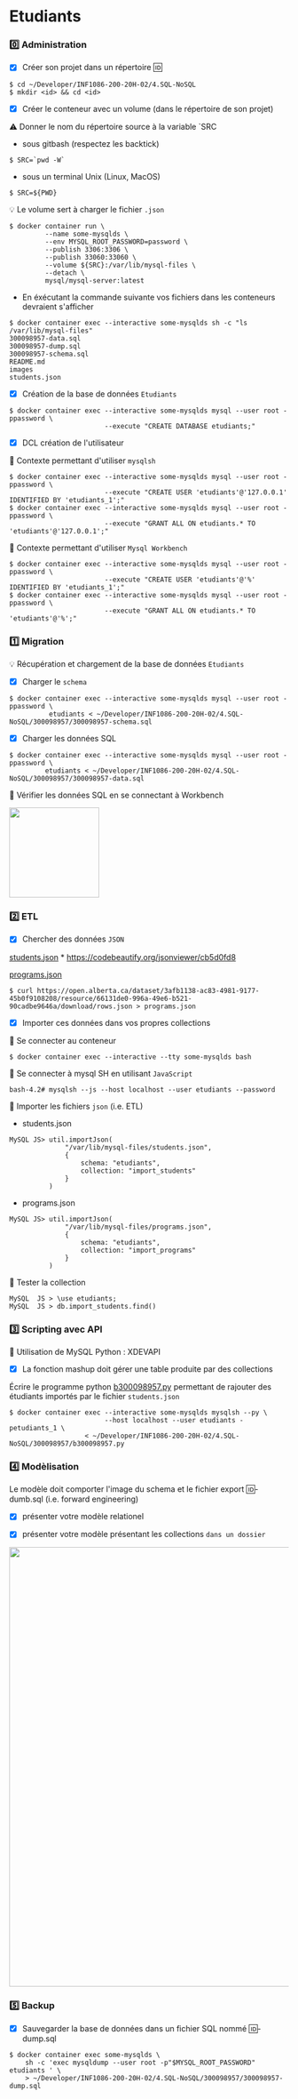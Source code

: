 # Etudiants

### :zero: Administration

- [x] Créer son projet dans un répertoire :id:

```
$ cd ~/Developer/INF1086-200-20H-02/4.SQL-NoSQL
$ mkdir <id> && cd <id>
```


- [x] Créer le conteneur avec un volume (dans le répertoire de son projet)

:warning: Donner le nom du répertoire source à la variable `SRC

- sous gitbash (respectez les backtick)

```
$ SRC=`pwd -W`
```

- sous un terminal Unix (Linux, MacOS)

```
$ SRC=${PWD}
```

:bulb: Le volume sert à charger le fichier `.json`

```
$ docker container run \
         --name some-mysqlds \
         --env MYSQL_ROOT_PASSWORD=password \
         --publish 3306:3306 \
         --publish 33060:33060 \
         --volume ${SRC}:/var/lib/mysql-files \
         --detach \
         mysql/mysql-server:latest
```

* En éxécutant la commande suivante vos fichiers dans les conteneurs devraient s'afficher

```
$ docker container exec --interactive some-mysqlds sh -c "ls /var/lib/mysql-files"
300098957-data.sql
300098957-dump.sql
300098957-schema.sql
README.md
images
students.json
```



- [x] Création de la base de données `Etudiants`

```
$ docker container exec --interactive some-mysqlds mysql --user root -ppassword \
                        --execute "CREATE DATABASE etudiants;"
```

- [x]  DCL création de l'utilisateur

:pushpin: Contexte permettant d'utiliser `mysqlsh` 

```
$ docker container exec --interactive some-mysqlds mysql --user root -ppassword \
                        --execute "CREATE USER 'etudiants'@'127.0.0.1' IDENTIFIED BY 'etudiants_1';"
$ docker container exec --interactive some-mysqlds mysql --user root -ppassword \
                        --execute "GRANT ALL ON etudiants.* TO 'etudiants'@'127.0.0.1';"
```

:pushpin: Contexte permettant d'utiliser `Mysql Workbench` 


```
$ docker container exec --interactive some-mysqlds mysql --user root -ppassword \
                        --execute "CREATE USER 'etudiants'@'%' IDENTIFIED BY 'etudiants_1';"
$ docker container exec --interactive some-mysqlds mysql --user root -ppassword \
                        --execute "GRANT ALL ON etudiants.* TO 'etudiants'@'%';"
```

### :one: Migration

:bulb: Récupération et chargement de la base de données `Etudiants`

- [x] Charger le `schema`

```
$ docker container exec --interactive some-mysqlds mysql --user root -ppassword \
          etudiants < ~/Developer/INF1086-200-20H-02/4.SQL-NoSQL/300098957/300098957-schema.sql
```

- [x] Charger les données SQL

```
$ docker container exec --interactive some-mysqlds mysql --user root -ppassword \
         etudiants < ~/Developer/INF1086-200-20H-02/4.SQL-NoSQL/300098957/300098957-data.sql
```

:pushpin:  Vérifier les données SQL en se connectant à Workbench

<img src="images/connect-mysql.png" witdth=342 height=162 ></img>

### :two: ETL

- [x] Chercher des données `JSON`

[students.json](students.json) * https://codebeautify.org/jsonviewer/cb5d0fd8

[programs.json](programs.json)

```
$ curl https://open.alberta.ca/dataset/3afb1138-ac83-4981-9177-45b0f9108208/resource/66131de0-996a-49e6-b521-90cadbe9646a/download/rows.json > programs.json
```

- [x] Importer ces données dans vos propres collections

:pushpin: Se connecter au conteneur

```
$ docker container exec --interactive --tty some-mysqlds bash
```

:pushpin: Se connecter à mysql SH en utilisant `JavaScript`

```
bash-4.2# mysqlsh --js --host localhost --user etudiants --password
```

:pushpin: Importer les fichiers `json` (i.e. ETL)

* students.json

```
MySQL JS> util.importJson(
              "/var/lib/mysql-files/students.json", 
              {
                  schema: "etudiants", 
                  collection: "import_students"
              }
          )
```

* programs.json

```
MySQL JS> util.importJson(
              "/var/lib/mysql-files/programs.json", 
              {
                  schema: "etudiants", 
                  collection: "import_programs"
              }
          )
```


:pushpin: Tester la collection

```
MySQL  JS > \use etudiants;
MySQL  JS > db.import_students.find()
```

### :three: Scripting avec API

:pushpin: Utilisation de MySQL Python : XDEVAPI 

- [x] La fonction mashup doit gérer une table produite par des collections

Écrire le programme python [b300098957.py](b300098957.py) permettant de rajouter des étudiants importés par le fichier `students.json`

```
$ docker container exec --interactive some-mysqlds mysqlsh --py \
                        --host localhost --user etudiants -petudiants_1 \
                   < ~/Developer/INF1086-200-20H-02/4.SQL-NoSQL/300098957/b300098957.py
```

### :four: Modèlisation

Le modèle doit comporter l'image du schema et le fichier export :id:-dumb.sql (i.e. forward engineering)

- [x] présenter votre modèle relationel

- [x] présenter votre modèle présentant les collections `dans un dossier`

<img src="images/schema.png" witdth=920 height=791 ></img>


### :five: Backup

- [x] Sauvegarder la base de données dans un fichier SQL nommé 🆔-dump.sql
 
```
$ docker container exec some-mysqlds \
    sh -c 'exec mysqldump --user root -p"$MYSQL_ROOT_PASSWORD" etudiants ' \
    > ~/Developer/INF1086-200-20H-02/4.SQL-NoSQL/300098957/300098957-dump.sql
```
